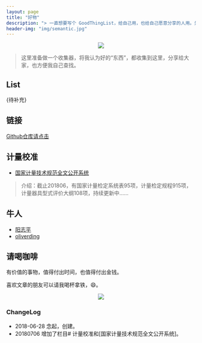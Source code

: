 ```yaml
---
layout: page
title: "好物"
description: "> 一直想要写个 GoodThingList，给自己用，也给自己愿意分享的人用。先写起来，立个 Flag，逐渐补充完善。"
header-img: "img/semantic.jpg"
---
```



<center>
    <p><img src="http://openmindclub.qiniudn.com/omt/WhiteAvatar.jpg" align="center"></p>
</center>

> 这里准备做一个收集器，将我认为好的“东西”，都收集到这里，分享给大家，也方便我自己查找。

## List
{待补充}

## 链接
[Github仓库请点击](https://github.com/yuyanbing/GoodThingList/)

## 计量校准

- [国家计量技术规范全文公开系统](http://jjg.spc.org.cn/resmea/view/index)
> 介绍：截止201806，有国家计量检定系统表95项，计量检定规程915项，计量器具型式评价大纲108项，持续更新中……


## 牛人
- [阳志平](https://www.yangzhiping.com/)
- [oliverding](http://joinwee.com/accounts/oliverding/)


## 请喝咖啡

有价值的事物，值得付出时间，也值得付出金钱。

喜欢文章的朋友可以请我喝杯拿铁，😄。


<center>
    <p><img src="https://upload-images.jianshu.io/upload_images/3785456-80661d7ea73d186b.png?imageMogr2/auto-orient/strip%7CimageView2/2/w/1240" align="center"></p>
</center>



### ChangeLog

- 2018-06-28 念起，创建。
- 20180706 增加了栏目# 计量校准和[国家计量技术规范全文公开系统]。
